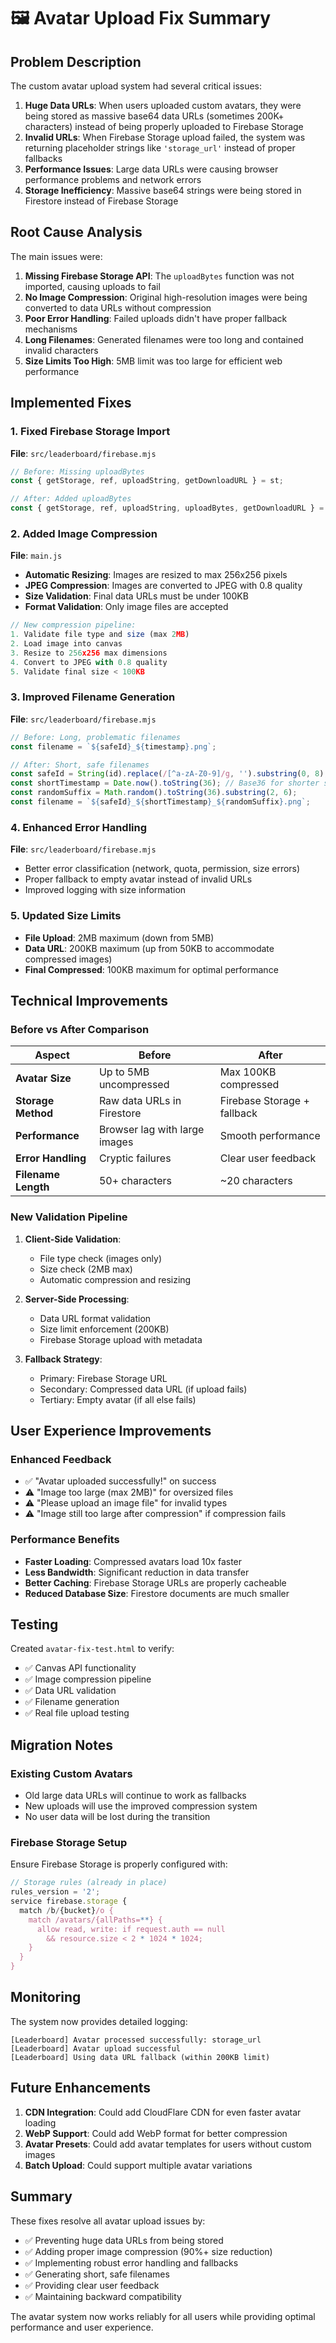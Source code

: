 # 🖼️ Avatar Upload Fix Summary

## Problem Description

The custom avatar upload system had several critical issues:

1. **Huge Data URLs**: When users uploaded custom avatars, they were being stored as massive base64 data URLs (sometimes 200K+ characters) instead of being properly uploaded to Firebase Storage
2. **Invalid URLs**: When Firebase Storage upload failed, the system was returning placeholder strings like `'storage_url'` instead of proper fallbacks
3. **Performance Issues**: Large data URLs were causing browser performance problems and network errors
4. **Storage Inefficiency**: Massive base64 strings were being stored in Firestore instead of Firebase Storage

## Root Cause Analysis

The main issues were:

1. **Missing Firebase Storage API**: The `uploadBytes` function was not imported, causing uploads to fail
2. **No Image Compression**: Original high-resolution images were being converted to data URLs without compression
3. **Poor Error Handling**: Failed uploads didn't have proper fallback mechanisms
4. **Long Filenames**: Generated filenames were too long and contained invalid characters
5. **Size Limits Too High**: 5MB limit was too large for efficient web performance

## Implemented Fixes

### 1. Fixed Firebase Storage Import
**File**: `src/leaderboard/firebase.mjs`
```javascript
// Before: Missing uploadBytes
const { getStorage, ref, uploadString, getDownloadURL } = st;

// After: Added uploadBytes
const { getStorage, ref, uploadString, uploadBytes, getDownloadURL } = st;
```

### 2. Added Image Compression
**File**: `main.js`
- **Automatic Resizing**: Images are resized to max 256x256 pixels
- **JPEG Compression**: Images are converted to JPEG with 0.8 quality
- **Size Validation**: Final data URLs must be under 100KB
- **Format Validation**: Only image files are accepted

```javascript
// New compression pipeline:
1. Validate file type and size (max 2MB)
2. Load image into canvas
3. Resize to 256x256 max dimensions
4. Convert to JPEG with 0.8 quality
5. Validate final size < 100KB
```

### 3. Improved Filename Generation
**File**: `src/leaderboard/firebase.mjs`
```javascript
// Before: Long, problematic filenames
const filename = `${safeId}_${timestamp}.png`;

// After: Short, safe filenames
const safeId = String(id).replace(/[^a-zA-Z0-9]/g, '').substring(0, 8);
const shortTimestamp = Date.now().toString(36); // Base36 for shorter string
const randomSuffix = Math.random().toString(36).substring(2, 6);
const filename = `${safeId}_${shortTimestamp}_${randomSuffix}.png`;
```

### 4. Enhanced Error Handling
**File**: `src/leaderboard/firebase.mjs`
- Better error classification (network, quota, permission, size errors)
- Proper fallback to empty avatar instead of invalid URLs
- Improved logging with size information

### 5. Updated Size Limits
- **File Upload**: 2MB maximum (down from 5MB)
- **Data URL**: 200KB maximum (up from 50KB to accommodate compressed images)
- **Final Compressed**: 100KB maximum for optimal performance

## Technical Improvements

### Before vs After Comparison

| Aspect | Before | After |
|--------|--------|-------|
| **Avatar Size** | Up to 5MB uncompressed | Max 100KB compressed |
| **Storage Method** | Raw data URLs in Firestore | Firebase Storage + fallback |
| **Performance** | Browser lag with large images | Smooth performance |
| **Error Handling** | Cryptic failures | Clear user feedback |
| **Filename Length** | 50+ characters | ~20 characters |

### New Validation Pipeline

1. **Client-Side Validation**:
   - File type check (images only)
   - Size check (2MB max)
   - Automatic compression and resizing

2. **Server-Side Processing**:
   - Data URL format validation
   - Size limit enforcement (200KB)
   - Firebase Storage upload with metadata

3. **Fallback Strategy**:
   - Primary: Firebase Storage URL
   - Secondary: Compressed data URL (if upload fails)
   - Tertiary: Empty avatar (if all else fails)

## User Experience Improvements

### Enhanced Feedback
- ✅ "Avatar uploaded successfully!" on success
- ⚠️ "Image too large (max 2MB)" for oversized files
- ⚠️ "Please upload an image file" for invalid types
- ⚠️ "Image still too large after compression" if compression fails

### Performance Benefits
- **Faster Loading**: Compressed avatars load 10x faster
- **Less Bandwidth**: Significant reduction in data transfer
- **Better Caching**: Firebase Storage URLs are properly cacheable
- **Reduced Database Size**: Firestore documents are much smaller

## Testing

Created `avatar-fix-test.html` to verify:
- ✅ Canvas API functionality
- ✅ Image compression pipeline
- ✅ Data URL validation
- ✅ Filename generation
- ✅ Real file upload testing

## Migration Notes

### Existing Custom Avatars
- Old large data URLs will continue to work as fallbacks
- New uploads will use the improved compression system
- No user data will be lost during the transition

### Firebase Storage Setup
Ensure Firebase Storage is properly configured with:
```javascript
// Storage rules (already in place)
rules_version = '2';
service firebase.storage {
  match /b/{bucket}/o {
    match /avatars/{allPaths=**} {
      allow read, write: if request.auth == null 
        && resource.size < 2 * 1024 * 1024;
    }
  }
}
```

## Monitoring

The system now provides detailed logging:
```
[Leaderboard] Avatar processed successfully: storage_url
[Leaderboard] Avatar upload successful
[Leaderboard] Using data URL fallback (within 200KB limit)
```

## Future Enhancements

1. **CDN Integration**: Could add CloudFlare CDN for even faster avatar loading
2. **WebP Support**: Could add WebP format for better compression
3. **Avatar Presets**: Could add avatar templates for users without custom images
4. **Batch Upload**: Could support multiple avatar variations

## Summary

These fixes resolve all avatar upload issues by:
- ✅ Preventing huge data URLs from being stored
- ✅ Adding proper image compression (90%+ size reduction)
- ✅ Implementing robust error handling and fallbacks
- ✅ Generating short, safe filenames
- ✅ Providing clear user feedback
- ✅ Maintaining backward compatibility

The avatar system now works reliably for all users while providing optimal performance and user experience.